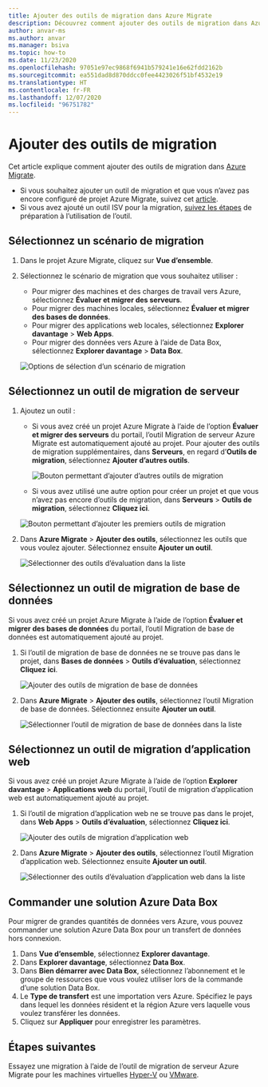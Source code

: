 ```yaml
---
title: Ajouter des outils de migration dans Azure Migrate
description: Découvrez comment ajouter des outils de migration dans Azure Migrate.
author: anvar-ms
ms.author: anvar
ms.manager: bsiva
ms.topic: how-to
ms.date: 11/23/2020
ms.openlocfilehash: 97051e97ec9868f6941b579241e16e62fdd2162b
ms.sourcegitcommit: ea551dad8d870ddcc0fee4423026f51bf4532e19
ms.translationtype: HT
ms.contentlocale: fr-FR
ms.lasthandoff: 12/07/2020
ms.locfileid: "96751782"
---
```

# <a name="add-migration-tools"></a>Ajouter des outils de migration

Cet article explique comment ajouter des outils de migration dans [Azure Migrate](./migrate-services-overview.md).

- Si vous souhaitez ajouter un outil de migration et que vous n’avez pas encore configuré de projet Azure Migrate, suivez cet [article](create-manage-projects.md).
- Si vous avez ajouté un outil ISV pour la migration, [suivez les étapes](prepare-isv-movere.md) de préparation à l’utilisation de l’outil.

## <a name="select-a-migration-scenario"></a>Sélectionnez un scénario de migration

1. Dans le projet Azure Migrate, cliquez sur **Vue d’ensemble**.
2. Sélectionnez le scénario de migration que vous souhaitez utiliser :

    - Pour migrer des machines et des charges de travail vers Azure, sélectionnez **Évaluer et migrer des serveurs**.
    - Pour migrer des machines locales, sélectionnez **Évaluer et migrer des bases de données**.
    - Pour migrer des applications web locales, sélectionnez **Explorer davantage** > **Web Apps**.
    - Pour migrer des données vers Azure à l’aide de Data Box, sélectionnez **Explorer davantage** > **Data Box**.

    ![Options de sélection d’un scénario de migration](./media/how-to-migrate/migrate-scenario.png)


## <a name="select-a-server-migration-tool"></a>Sélectionnez un outil de migration de serveur

1. Ajoutez un outil :

    - Si vous avez créé un projet Azure Migrate à l’aide de l’option **Évaluer et migrer des serveurs** du portail, l’outil Migration de serveur Azure Migrate est automatiquement ajouté au projet. Pour ajouter des outils de migration supplémentaires, dans **Serveurs**, en regard d’**Outils de migration**, sélectionnez **Ajouter d’autres outils**.
    
         ![Bouton permettant d’ajouter d’autres outils de migration](./media/how-to-migrate/add-migration-tools.png)

    - Si vous avez utilisé une autre option pour créer un projet et que vous n’avez pas encore d’outils de migration, dans **Serveurs** > **Outils de migration**, sélectionnez **Cliquez ici**.

    ![Bouton permettant d’ajouter les premiers outils de migration](./media/how-to-migrate/no-migration-tool.png)

2. Dans **Azure Migrate** > **Ajouter des outils**, sélectionnez les outils que vous voulez ajouter. Sélectionnez ensuite **Ajouter un outil**.

    ![Sélectionner des outils d’évaluation dans la liste](./media/how-to-migrate/select-migration-tool.png)


## <a name="select-a-database-migration-tool"></a>Sélectionnez un outil de migration de base de données

Si vous avez créé un projet Azure Migrate à l’aide de l’option **Évaluer et migrer des bases de données** du portail, l’outil Migration de base de données est automatiquement ajouté au projet. 

1. Si l’outil de migration de base de données ne se trouve pas dans le projet, dans **Bases de données** > **Outils d’évaluation**, sélectionnez **Cliquez ici**.
    
    ![Ajouter des outils de migration de base de données](./media/how-to-migrate/no-database-migration-tool.png)


2. Dans **Azure Migrate** > **Ajouter des outils**, sélectionnez l’outil Migration de base de données. Sélectionnez ensuite **Ajouter un outil**.

    ![Sélectionner l’outil de migration de base de données dans la liste](./media/how-to-migrate/select-database-migration-tool.png)

    

## <a name="select-a-web-app-migration-tool"></a>Sélectionnez un outil de migration d’application web

Si vous avez créé un projet Azure Migrate à l’aide de l’option **Explorer davantage** > **Applications web** du portail, l’outil de migration d’application web est automatiquement ajouté au projet. 

1. Si l’outil de migration d’application web ne se trouve pas dans le projet, dans **Web Apps** > **Outils d’évaluation**, sélectionnez **Cliquez ici**.

    ![Ajouter des outils de migration d’application web](./media/how-to-migrate/no-web-app-migration-tool.png)
 

2. Dans **Azure Migrate** > **Ajouter des outils**, sélectionnez l’outil Migration d’application web. Sélectionnez ensuite **Ajouter un outil**.

    ![Sélectionner des outils d’évaluation d’application web dans la liste](./media/how-to-migrate/select-web-app-migration-tool.png)


## <a name="order-an-azure-data-box"></a>Commander une solution Azure Data Box

Pour migrer de grandes quantités de données vers Azure, vous pouvez commander une solution Azure Data Box pour un transfert de données hors connexion.

1. Dans **Vue d’ensemble**, sélectionnez **Explorer davantage**.
2. Dans **Explorer davantage**, sélectionnez **Data Box**.
3. Dans **Bien démarrer avec Data Box**, sélectionnez l’abonnement et le groupe de ressources que vous voulez utiliser lors de la commande d’une solution Data Box.
4. Le **Type de transfert** est une importation vers Azure. Spécifiez le pays dans lequel les données résident et la région Azure vers laquelle vous voulez transférer les données. 
5. Cliquez sur **Appliquer** pour enregistrer les paramètres.

## <a name="next-steps"></a>Étapes suivantes

Essayez une migration à l’aide de l’outil de migration de serveur Azure Migrate pour les machines virtuelles [Hyper-V](tutorial-migrate-hyper-v.md) ou [VMware](tutorial-migrate-vmware.md).
